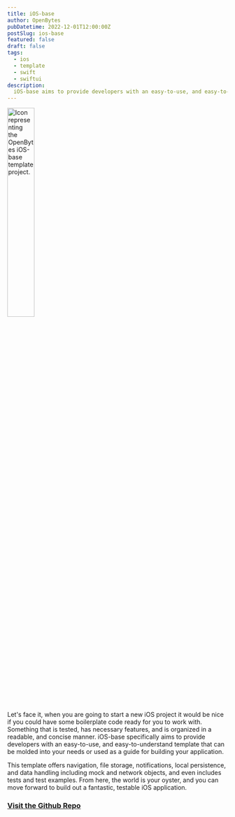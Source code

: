 ```yaml
---
title: iOS-base
author: OpenBytes
pubDatetime: 2022-12-01T12:00:00Z
postSlug: ios-base
featured: false
draft: false
tags:
  - ios
  - template
  - swift
  - swiftui
description:
  iOS-base aims to provide developers with an easy-to-use, and easy-to-understand template that can be molded into your needs or used as a guide for building your application.
---
```


<img src="../public/assets/projects/images/ios-base-icon.png" alt="Icon representing the OpenBytes iOS-base template project." width="35%"/>

Let's face it, when you are going to start a new iOS project it would be nice if you could have some boilerplate code ready for you to work with. Something that is tested, has necessary features, and is organized in a readable, and concise manner. iOS-base specifically aims to provide developers with an easy-to-use, and easy-to-understand template that can be molded into your needs or used as a guide for building your application.

This template offers navigation, file storage, notifications, local persistence, and data handling including mock and network objects, and even includes tests and test examples. From here, the world is your oyster, and you can move forward to build out a fantastic, testable iOS application.

### [Visit the Github Repo](https://github.com/0xOpenBytes/ios-base)